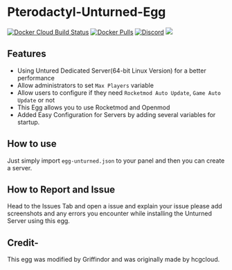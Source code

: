# Pterodactyl-Unturned-Egg
[![Docker Cloud Build Status](https://img.shields.io/docker/cloud/build/griffindor30/unturned-egg.svg?style=flat)](https://hub.docker.com/r/griffindor30/unturned-egg)
[![Docker Pulls](https://img.shields.io/docker/pulls/griffindor30/unturned-egg.svg?style=flat)](https://hub.docker.com/r/griffindor30/unturned-egg)
[![Discord](https://img.shields.io/discord/328932413428465674)](https://discord.gg/BbnkdtX)
![](https://img.shields.io/badge/status-prod-informational)

## Features
- Using Untured Dedicated Server(64-bit Linux Version) for a better performance
- Allow administrators to set `Max Players` variable
- Allow users to configure if they need `Rocketmod Auto Update`, `Game Auto Update` or not
- This Egg allows you to use Rocketmod and Openmod
- Added Easy Configuration for Servers by adding several variables for startup.

## How to use
Just simply import `egg-unturned.json` to your panel and then you can create a server.

## How to Report and Issue
Head to the Issues Tab and open a issue and explain your issue please add screenshots and any errors you encounter while installing the Unturned Server using this egg.

## Credit-
This egg was modified by Griffindor and was originally made by hcgcloud.
